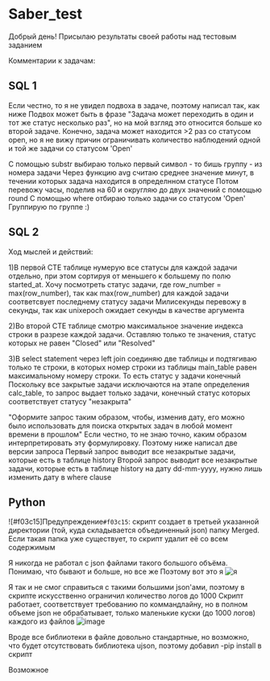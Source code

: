 # Saber_test
Добрый день!
Присылаю результаты своей работы над тестовым заданием

Комментарии к задачам:

## **SQL 1**

 Если честно, то я не увидел подвоха в задаче, поэтому написал так, как ниже
 Подвох может быть в фразе "Задача может переходить в один и тот же статус несколько раз", но на мой взгляд
 это относится больше ко второй задаче. Конечно, задача может находится >2 раз со статусом open, но я не вижу
 причин ограничивать количество наблюдений одной и той же задачи со статусом 'Open' 

 C помощью substr выбираю только первый символ - то бишь группу - из номера задачи
 Через функцию avg считаю среднее значение минут, в течении которых задача находится в определнном статусе
 Потом перевожу часы, поделив на 60 и округляю до двух значений с помощью round
 С помощью where отбираю только задачи со статусом 'Open'
 Группирую по группе :)

## **SQL 2**

 Ход мыслей и действий:

 1)В первой CTE таблице нумерую все статусы для каждой задачи отдельно, при этом сортируя от меньшего
 к большему по полю started_at. Хочу посмотреть статус задачи, где row_number = max(row_number), так как
 max(row_number) для каждой задачи соответсвует последнему статусу задачи
 Милисекунды перевожу в секунды, так как unixepoch ожидает секунды в качестве аргумента

 2)Во второй CTE таблице смотрю максимальное значение индекса строки в разрезе каждой задачи. Оставляю
 только те значения,  статус которых не равен "Closed" или  "Resolved"

 3)В select statement через left join соединяю две таблицы и подтягиваю только те строки, в которых номер строки
 из таблицы main_table равен максимальному номеру строки. То есть статус у задачи конечный
 Поскольку все закрытые задачи исключаются на этапе определения calc_table, то запрос выдает только задачи,
 конечный статус которых соответствует статусу "незакрыта"

 "Оформите запрос таким образом, чтобы, изменив дату, 
его можно было использовать для поиска открытых задач в любой момент времени в прошлом"
 Если честно, то не знаю точно, каким образом интерпретировать эту формулировку. Поэтому ниже написал две версии запроса
 Первый запрос выводит все незакрытые задачи, которые есть в таблице history
 Второй запрос выводит все незакрытые задачи, которые есть в таблице history на дату dd-mm-yyyy,
 нужно лишь изменить дату в where clause


## **Python**
 ![#f03c15]Предупреждение`#f03c15`: скрипт создает в третьей указанной директории (той, куда складывается объединенный json) папку Merged. Если такая папка уже существует, то скрипт удалит её со всем содержимым

Я никогда не работал с json файлами такого большого объёма. Понимаю, что бывают и больше, но все же 
Поэтому вот это я ![я](https://stickerpacks.ru/wp-content/uploads/2023/04/nabor-stikerov-crying-cats-dlja-whatsapp-1.jpg)

Я так и не смог справиться с такими большими json'ами, поэтому в скрипте искусственно ограничил количество логов до 1000 
Скрипт работает, соответствует требованию по коммандлайну, но в полном объеме json не обрабатывает, только маленькие куски (до 1000 логов) каждого из файлов
![image](https://github.com/Esquire-of-Rohan/Saber_test/assets/78648531/2f9ecec0-1a15-4bb6-898c-f6c55f4f85ed)

Вроде все библиотеки в файле довольно стандартные, но возможно, что будет отсутствовать библиотека ujson, поэтому добавил -pip install в скрипт

Возможное



